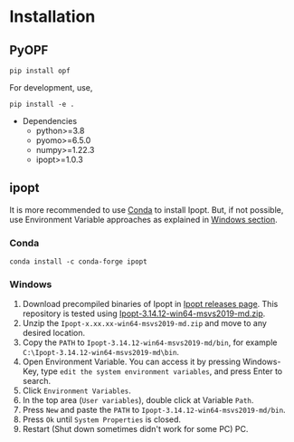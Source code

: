 # Installation

## PyOPF

```shell
pip install opf
```

For development, use,

```shell
pip install -e .
```

* Dependencies
  * python>=3.8
  * pyomo>=6.5.0
  * numpy>=1.22.3
  * ipopt>=1.0.3

## ipopt

It is more recommended to use [Conda](#conda) to install Ipopt. But, if not possible, use Environment Variable approaches as explained in [Windows section](#windows).

### Conda

```shell
conda install -c conda-forge ipopt
```

### Windows

1. Download precompiled binaries of Ipopt in [Ipopt releases page](https://github.com/coin-or/Ipopt/releases). This repository is tested using [Ipopt-3.14.12-win64-msvs2019-md.zip](https://github.com/coin-or/Ipopt/releases/download/releases%2F3.14.12/Ipopt-3.14.12-win64-msvs2019-md.zip).
1. Unzip the `Ipopt-x.xx.xx-win64-msvs2019-md.zip` and move to any desired location.
1. Copy the `PATH` to `Ipopt-3.14.12-win64-msvs2019-md/bin`, for example `C:\Ipopt-3.14.12-win64-msvs2019-md\bin`.
1. Open Environment Variable. You can access it by pressing Windows-Key, type `edit the system environment variables`, and press Enter to search.
1. Click `Environment Variables`.
1. In the top area (`User variables`), double click at Variable `Path`.
1. Press `New` and paste the `PATH` to `Ipopt-3.14.12-win64-msvs2019-md/bin`.
1. Press `Ok` until `System Properties` is closed.
1. Restart (Shut down sometimes didn't work for some PC) PC.
